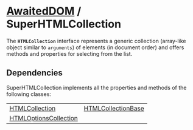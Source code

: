 # [AwaitedDOM](/docs/basic-client/awaited-dom) <span>/</span> SuperHTMLCollection

<div class='overview'>The <strong><code>HTMLCollection</code></strong> interface represents a generic collection (array-like object similar to <code>arguments</code>) of elements (in document order) and offers methods and properties for selecting from the list.</div>

## Dependencies


SuperHTMLCollection implements all the properties and methods of the following classes:

|     |     |
| --- | --- |
| [HTMLCollection](./html-collection) | [HTMLCollectionBase](./html-collection-base) |
| [HTMLOptionsCollection](./html-options-collection) |  |
